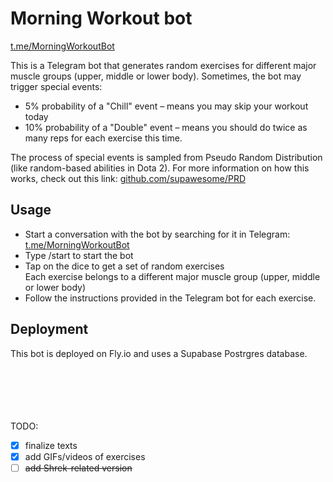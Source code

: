 # Morning Workout bot
[t.me/MorningWorkoutBot](https://t.me/MorningWorkoutBot)
  
This is a Telegram bot that generates random exercises for different major muscle groups (upper, middle or lower body). Sometimes, the bot may trigger special events:
- 5% probability of a "Chill" event – means you may skip your workout today
- 10% probability of a "Double" event – means you should do twice as many reps for each exercise this time.  

The process of special events is sampled from Pseudo Random Distribution (like random-based abilities in Dota 2). For more information on how this works, check out this link: [github.com/supawesome/PRD](https://github.com/supawesome/PRD)


## Usage
- Start a conversation with the bot by searching for it in Telegram: [t.me/MorningWorkoutBot](https://t.me/MorningWorkoutBot)
- Type /start to start the bot
- Tap on the dice to get a set of random exercises  
Each exercise belongs to a different major muscle group (upper, middle or lower body)
- Follow the instructions provided in the Telegram bot for each exercise.

## Deployment
This bot is deployed on Fly.io and uses a Supabase Postrgres database.

\
\
\
\
\
TODO:
- [x] finalize texts
- [x] add GIFs/videos of exercises
- [ ] ~~add Shrek-related version~~